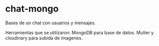 # chat-mongo

Bases de un chat con usuarios y mensajes.

Herramientas que se utilizaron:
MongoDB para base de datos.
Multer y cloudinary para subida de imagenes.
